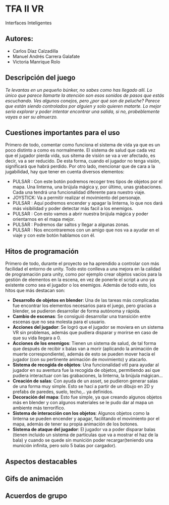 # TFA II VR
Interfaces Inteligentes
## Autores:
- Carlos Díaz Calzadilla
- Manuel Andrés Carrera Galafate
- Victoria Manrique Rolo

## Descripción del juego
  *Te levantas en un pequeño búnker, no sabes como has llegado allí. Lo único que parece llamarte la atención son esos sonidos de pasos que estás escuchando. Ves algunos conejos, pero ¿por qué son de peluche? Parece que están siendo controlados por alguien y solo quieren matarte. Lo mejor sería explorar y poder intentar encontrar una salida, si no, probeblemente vayas a ser su almuerzo.*

## Cuestiones importantes para el uso
  Primero de todo, comentar como funciona el sistema de vida ya que es un poco distinto a como es normalmente. El sistema de salud que cada vez que el jugador pierda vida, sus sitema de visión se va a ver afectado, es decir, va a ser reducido. De esta forma, cuando el jugador no tenga visión, significará que habrá perdido. Por otro lado, mencionar que de cara a la jugabilidad, hay que tener en cuenta diversos elementos:
    
  - PULSAR : Con este botón podremos recoger tres tipos de objetos por el mapa. Una linterna, una brújula mágica y, por último, unas grabaciones. Cada una tendrá una funcionalidad diferente para nuestro viaje.
  - JOYSTICK: Va a permitir realizar el movimiento del personaje.
  - PULSAR : Aquí podremos encender y apagar la linterna, lo que nos dará más visibilidad y poder detectar más facil a los enemigos.
  - PULSAR : Con esto vamos a abrir nuestra brújula mágica y poder orientarnos en el mapa mejor.
  - PULSAR : Podremos dar saltos y llegar a algunas zonas.
  - PULSAR : Nos encontraremos con un amigo que nos va a ayudar en el viaje y con este botón hablamos con él.

## Hitos de programación
  Primero de todo, durante el proyecto se ha aprendido a controlar con más facilidad el entorno de unity. Todo esto conlleva a una mejora en la calidad de programación para unity, como por ejemplo crear objetos vacíos para la gestión de elementos en la escena, en vez de ponerle el script a uno ya existente como sea el jugador o los enemigos. Además de todo esto, los hitos que más destacan son:
  - **Desarrollo de objetos en blender**: Una de las tareas más complicadas fue encontrar los elementos necesarios para el juego, pero gracias a blender, se pudieron desarrollar de forma autónoma y rápida.
  - **Cambio de escenas**: Se consiguió desarrollar una transición entre escenas que no sea molesta para el usuario.
  - **Acciones del jugador**: Se logró que el jugador se moviera en un sistema VR sin problemas, además que pudiera disparar y morirse en caso de que su vida llegara a 0.
  - **Acciones de los enemigos**: Tienen un sistema de salud, de tal forma que después de recibir x balas van a morir (aplicando la animación de muerte correspondiente), además de esto se pueden mover hacia el jugador (con su pertinente animación de movimiento) y atacarlo.
  - **Sistema de recogida de objetos**: Una funcionalidad vitl para ayudar al jugador en su aventura fue la recogida de objetos, permitiendo así que pudiera interactuar con las grabaciones, la linterna, la brújula mágican...
  - **Creación de salas**: Con ayuda de un asset, se pudieron generar salas de una forma muy simple. Esto se hací a partir de un dibujo en 2D y prefabs de paredes, suelo, techo,.. ya definidos.
  - **Decoración del mapa**: Esto fue simple, ya que creando algunos objetos más en blender y con algunos materiales se le pudo dar al mapa un ambiente más terrorífico.
  - **Sistema de interacción con los objetos**: Algunos objetos como la linterna se pueden encender y apagar, facilitando el movimiento por el mapa, además de tener su propia animación de los botones.
  - **Sistema de ataque del jugador**: El jugador va a poder disparar balas (tienen incluido un sistema de particulas que va a mostrar el haz de la bala) y cuando se quede sin munición poder recargar(teniendo una munición infinita, pero solo 5 balas por cargador).

## Aspectos destacables

## Gifs de animación

## Acuerdos de grupo